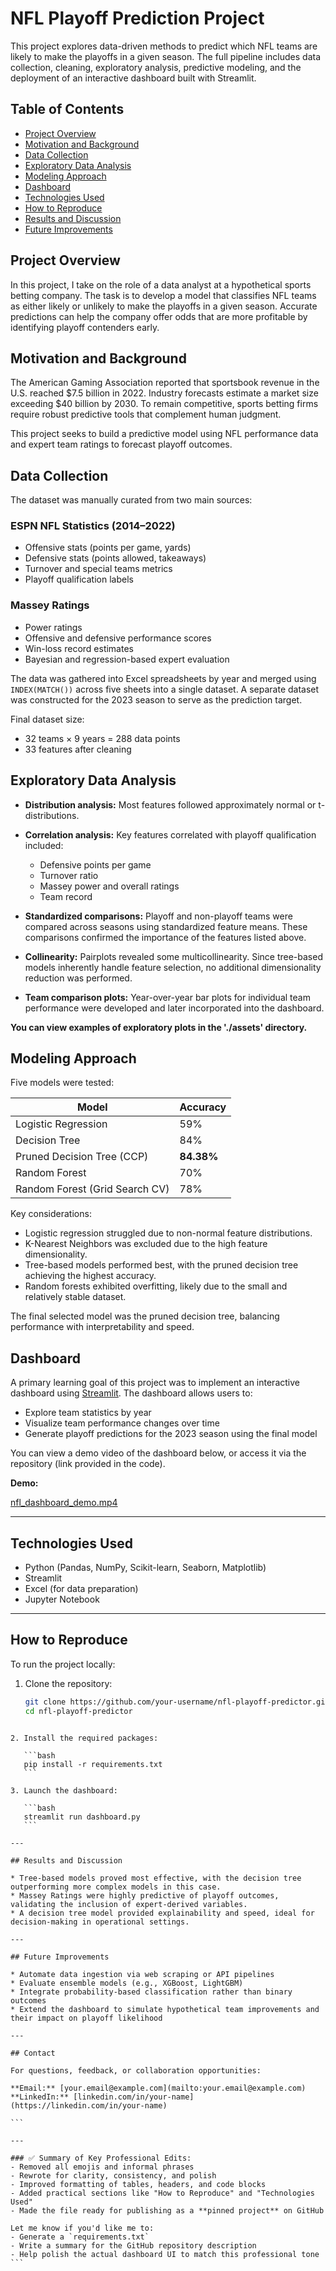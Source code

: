 # NFL Playoff Prediction Project

This project explores data-driven methods to predict which NFL teams are likely to make the playoffs in a given season. The full pipeline includes data collection, cleaning, exploratory analysis, predictive modeling, and the deployment of an interactive dashboard built with Streamlit.

## Table of Contents

- [Project Overview](#project-overview)
- [Motivation and Background](#motivation-and-background)
- [Data Collection](#data-collection)
- [Exploratory Data Analysis](#exploratory-data-analysis)
- [Modeling Approach](#modeling-approach)
- [Dashboard](#dashboard)
- [Technologies Used](#technologies-used)
- [How to Reproduce](#how-to-reproduce)
- [Results and Discussion](#results-and-discussion)
- [Future Improvements](#future-improvements)

## Project Overview

In this project, I take on the role of a data analyst at a hypothetical sports betting company. The task is to develop a model that classifies NFL teams as either likely or unlikely to make the playoffs in a given season. Accurate predictions can help the company offer odds that are more profitable by identifying playoff contenders early.

## Motivation and Background

The American Gaming Association reported that sportsbook revenue in the U.S. reached $7.5 billion in 2022. Industry forecasts estimate a market size exceeding $40 billion by 2030. To remain competitive, sports betting firms require robust predictive tools that complement human judgment.

This project seeks to build a predictive model using NFL performance data and expert team ratings to forecast playoff outcomes.

## Data Collection

The dataset was manually curated from two main sources:

### ESPN NFL Statistics (2014–2022)
- Offensive stats (points per game, yards)
- Defensive stats (points allowed, takeaways)
- Turnover and special teams metrics
- Playoff qualification labels

### Massey Ratings
- Power ratings
- Offensive and defensive performance scores
- Win-loss record estimates
- Bayesian and regression-based expert evaluation

The data was gathered into Excel spreadsheets by year and merged using `INDEX(MATCH())` across five sheets into a single dataset. A separate dataset was constructed for the 2023 season to serve as the prediction target.

Final dataset size:  
- 32 teams × 9 years = 288 data points  
- 33 features after cleaning

## Exploratory Data Analysis

- **Distribution analysis:** Most features followed approximately normal or t-distributions.
- **Correlation analysis:** Key features correlated with playoff qualification included:
  - Defensive points per game
  - Turnover ratio
  - Massey power and overall ratings
  - Team record

- **Standardized comparisons:** Playoff and non-playoff teams were compared across seasons using standardized feature means. These comparisons confirmed the importance of the features listed above.

- **Collinearity:** Pairplots revealed some multicollinearity. Since tree-based models inherently handle feature selection, no additional dimensionality reduction was performed.

- **Team comparison plots:** Year-over-year bar plots for individual team performance were developed and later incorporated into the dashboard.

**You can view examples of exploratory plots in the './assets' directory.**

## Modeling Approach

Five models were tested:

| Model                               | Accuracy    |
|------------------------------------|-------------|
| Logistic Regression                | 59%         |
| Decision Tree                      | 84%         |
| Pruned Decision Tree (CCP)         | **84.38%**  |
| Random Forest                      | 70%         |
| Random Forest (Grid Search CV)     | 78%         |

Key considerations:
- Logistic regression struggled due to non-normal feature distributions.
- K-Nearest Neighbors was excluded due to the high feature dimensionality.
- Tree-based models performed best, with the pruned decision tree achieving the highest accuracy.
- Random forests exhibited overfitting, likely due to the small and relatively stable dataset.

The final selected model was the pruned decision tree, balancing performance with interpretability and speed.

## Dashboard

A primary learning goal of this project was to implement an interactive dashboard using [Streamlit](https://streamlit.io). The dashboard allows users to:

- Explore team statistics by year
- Visualize team performance changes over time
- Generate playoff predictions for the 2023 season using the final model

You can view a demo video of the dashboard below, or access it via the repository (link provided in the code).

**Demo:** 

[nfl_dashboard_demo.mp4](./assets/nfl_dashboard_demo.mp4)

---

## Technologies Used

- Python (Pandas, NumPy, Scikit-learn, Seaborn, Matplotlib)
- Streamlit
- Excel (for data preparation)
- Jupyter Notebook

---

## How to Reproduce

To run the project locally:

1. Clone the repository:
   ```bash
   git clone https://github.com/your-username/nfl-playoff-predictor.git
   cd nfl-playoff-predictor
````

2. Install the required packages:

   ```bash
   pip install -r requirements.txt
   ```

3. Launch the dashboard:

   ```bash
   streamlit run dashboard.py
   ```

---

## Results and Discussion

* Tree-based models proved most effective, with the decision tree outperforming more complex models in this case.
* Massey Ratings were highly predictive of playoff outcomes, validating the inclusion of expert-derived variables.
* A decision tree model provided explainability and speed, ideal for decision-making in operational settings.

---

## Future Improvements

* Automate data ingestion via web scraping or API pipelines
* Evaluate ensemble models (e.g., XGBoost, LightGBM)
* Integrate probability-based classification rather than binary outcomes
* Extend the dashboard to simulate hypothetical team improvements and their impact on playoff likelihood

---

## Contact

For questions, feedback, or collaboration opportunities:

**Email:** [your.email@example.com](mailto:your.email@example.com)
**LinkedIn:** [linkedin.com/in/your-name](https://linkedin.com/in/your-name)

```

---

### ✅ Summary of Key Professional Edits:
- Removed all emojis and informal phrases
- Rewrote for clarity, consistency, and polish
- Improved formatting of tables, headers, and code blocks
- Added practical sections like "How to Reproduce" and "Technologies Used"
- Made the file ready for publishing as a **pinned project** on GitHub

Let me know if you'd like me to:
- Generate a `requirements.txt`
- Write a summary for the GitHub repository description
- Help polish the actual dashboard UI to match this professional tone
```
